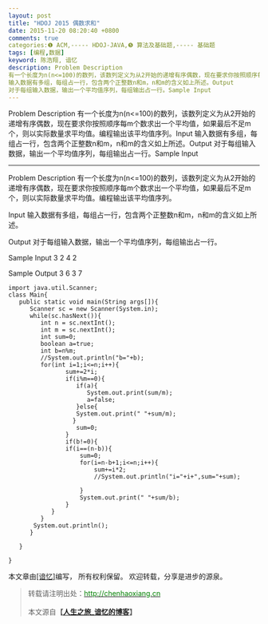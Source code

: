 ```yaml
---
layout: post
title: "HDOJ 2015 偶数求和"
date: 2015-11-20 08:20:40 +0800
comments: true
categories:❶ ACM,----- HDOJ-JAVA,❺ 算法及基础题,----- 基础题
tags: [编程,数据]
keyword: 陈浩翔, 谙忆
description: Problem Description 
有一个长度为n(n<=100)的数列，该数列定义为从2开始的递增有序偶数，现在要求你按照顺序每m个数求出一个平均值，如果最后不足m个，则以实际数量求平均值。编程输出该平均值序列。Input 
输入数据有多组，每组占一行，包含两个正整数n和m，n和m的含义如上所述。Output 
对于每组输入数据，输出一个平均值序列，每组输出占一行。Sample Input 
---
```



Problem Description 
有一个长度为n(n<=100)的数列，该数列定义为从2开始的递增有序偶数，现在要求你按照顺序每m个数求出一个平均值，如果最后不足m个，则以实际数量求平均值。编程输出该平均值序列。Input 
输入数据有多组，每组占一行，包含两个正整数n和m，n和m的含义如上所述。Output 
对于每组输入数据，输出一个平均值序列，每组输出占一行。Sample Input
<!-- more -->
----------

Problem Description
有一个长度为n(n<=100)的数列，该数列定义为从2开始的递增有序偶数，现在要求你按照顺序每m个数求出一个平均值，如果最后不足m个，则以实际数量求平均值。编程输出该平均值序列。
 

Input
输入数据有多组，每组占一行，包含两个正整数n和m，n和m的含义如上所述。

 

Output
对于每组输入数据，输出一个平均值序列，每组输出占一行。

 

Sample Input
3 2
4 2
 

Sample Output
3 6
3 7


```
import java.util.Scanner;
class Main{
   public static void main(String args[]){
      Scanner sc = new Scanner(System.in);
      while(sc.hasNext()){
         int n = sc.nextInt();
         int m = sc.nextInt();
         int sum=0;
         boolean a=true;
         int b=n%m;
         //System.out.println("b="+b);
         for(int i=1;i<=n;i++){
                sum+=2*i;
                if(i%m==0){
                   if(a){
                      System.out.print(sum/m);
                      a=false;    
                   }else{
                   System.out.print(" "+sum/m);
                  }
                   sum=0;
                }
                if(b!=0){
                if(i==(n-b)){
                    sum=0;
                    for(i=n-b+1;i<=n;i++){
                        sum+=i*2;
                        //System.out.println("i="+i+",sum="+sum);
                        
                    }
                    System.out.print(" "+sum/b);
                }
            }
         }
       System.out.println();
      }    
       
   }    
    
}
```

本文章由<a href="http://chenhaoxiang.cn/">[谙忆]</a>编写， 所有权利保留。 
欢迎转载，分享是进步的源泉。
<blockquote cite='陈浩翔'>
<p background-color='#D3D3D3'>转载请注明出处：<a href='http://chenhaoxiang.cn'><font color="green">http://chenhaoxiang.cn</font></a><br><br>
本文源自<strong>【<a href='http://chenhaoxiang.cn' target='_blank'>人生之旅_谙忆的博客</a>】</strong></p>
</blockquote>
